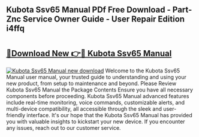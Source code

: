 ## Kubota Ssv65 Manual PDf Free Download - Part-Znc Service Owner Guide - User Repair Edition i4ffq

# <h2><a href="http://bc92288.oget.top/?id=Kubota+Ssv65+Manual">🔗Download New 👉🔴 Kubota Ssv65 Manual</a></h2>

[![Kubota Ssv65 Manual new download](https://i.imgur.com/5g1atiW.png)](http://bc92288.oget.top/?id=Kubota+Ssv65+Manual)
Welcome to the Kubota Ssv65 Manual user manual, your trusted guide to understanding and using your new product, from setup to maintenance and beyond. Please Review Kubota Ssv65 Manual the Package Contents Ensure you have all necessary components before proceeding. Kubota Ssv65 Manual advanced features include real-time monitoring, voice commands, customizable alerts, and multi-device compatibility, all accessible through the sleek and user-friendly interface. It's our hope that the Kubota Ssv65 Manual has provided you with valuable insights to kickstart your new device. If you encounter any issues, reach out to our customer service.
